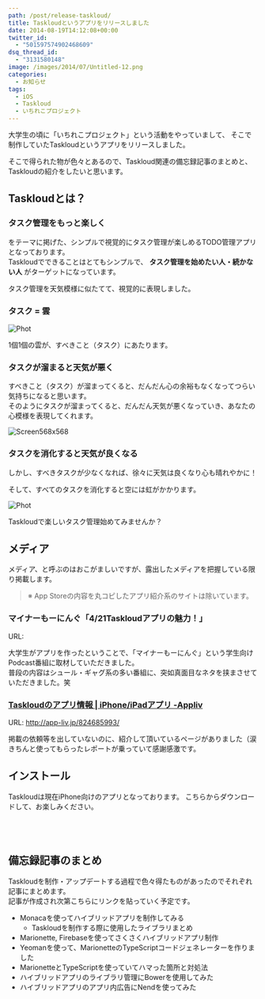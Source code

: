 ```yaml
---
path: /post/release-taskloud/
title: Taskloudというアプリをリリースしました
date: 2014-08-19T14:12:08+00:00
twitter_id:
  - "501597574902468609"
dsq_thread_id:
  - "3131580148"
image: /images/2014/07/Untitled-12.png
categories:
  - お知らせ
tags:
  - iOS
  - Taskloud
  - いちれこプロジェクト
---
```

大学生の頃に「いちれこプロジェクト」という活動をやっていまして、 そこで制作していたTaskloudというアプリをリリースしました。

そこで得られた物が色々とあるので、Taskloud関連の備忘録記事のまとめと、  
Taskloudの紹介をしたいと思います。

<!--more-->

Taskloudとは？
----------------------------------------

### タスク管理をもっと楽しく

をテーマに掲げた、シンプルで視覚的にタスク管理が楽しめるTODO管理アプリとなっております。  
Taskloudでできることはとてもシンプルで、 **タスク管理を始めたい人・続かない人** がターゲットになっています。

タスク管理を天気模様に似たてて、視覚的に表現しました。

### タスク = 雲


![Phot](/images/2014/08/Photo-2014-08-10-2-10-02.png)



1個1個の雲が、すべきこと（タスク）にあたります。

### タスクが溜まると天気が悪く

すべきこと（タスク）が溜まってくると、だんだん心の余裕もなくなってつらい気持ちになると思います。  
そのようにタスクが溜まってくると、だんだん天気が悪くなっていき、あなたの心模様を表現してくれます。


![Screen568x568](/images/2014/08/screen568x568.jpeg)



### タスクを消化すると天気が良くなる

しかし、すべきタスクが少なくなれば、徐々に天気は良くなり心も晴れやかに！

そして、すべてのタスクを消化すると空には虹がかかります。


![Phot](/images/2014/08/Photo-2014-07-22-22-43-39.png)



Taskloudで楽しいタスク管理始めてみませんか？

メディア
----------------------------------------

メディア、と呼ぶのはおこがましいですが、露出したメディアを把握している限り掲載します。

> ※ App Storeの内容を丸コピしたアプリ紹介系のサイトは除いています。

### <span class="removed_link" title="http://www.unka-punka.jp/official/Radio/entori/2014/4/21_4_21Taskloudapurino_mei_li.html">マイナーもーにんぐ「4/21Taskloudアプリの魅力！」</span>

URL: 

大学生がアプリを作ったということで、「マイナーもーにんぐ」という学生向けPodcast番組に取材していただきました。  
普段の内容はシュール・ギャグ系の多い番組に、突如真面目なネタを挟まさせていただきました。笑

### [Taskloudのアプリ情報 \| iPhone/iPadアプリ -Appliv](http://app-liv.jp/824685993/)

URL: http://app-liv.jp/824685993/

掲載の依頼等を出していないのに、紹介して頂いているページがありました（涙  
きちんと使ってもらったレポートが乗っていて感謝感激です。

インストール
----------------------------------------

Taskloudは現在iPhone向けのアプリとなっております。 こちらからダウンロードして、お楽しみください。

<a href="https://itunes.apple.com/jp/app/taskloud/id824685993?mt=8&uo=4" target="itunes_store" style="display:inline-block;overflow:hidden;background:url(https://linkmaker.itunes.apple.com/htmlResources/assets/ja_jp//images/web/linkmaker/badge_appstore-lrg.png) no-repeat;width:135px;height:40px;@media only screen{background-image:url(https://linkmaker.itunes.apple.com/htmlResources/assets/ja_jp//images/web/linkmaker/badge_appstore-lrg.svg);}"></a>

備忘録記事のまとめ
----------------------------------------

Taskloudを制作・アップデートする過程で色々得たものがあったのでそれぞれ記事にまとめます。  
記事が作成され次第こちらにリンクを貼っていく予定です。

  * Monacaを使ってハイブリッドアプリを制作してみる 
      * Taskloudを制作する際に使用したライブラリまとめ
  * Marionette, Firebaseを使ってさくさくハイブリッドアプリ制作
  * Yeomanを使って、MarionetteのTypeScriptコードジェネレーターを作りました
  * MarionetteとTypeScriptを使っていてハマった箇所と対処法
  * ハイブリッドアプリのライブラリ管理にBowerを使用してみた
  * ハイブリッドアプリのアプリ内広告にNendを使ってみた

